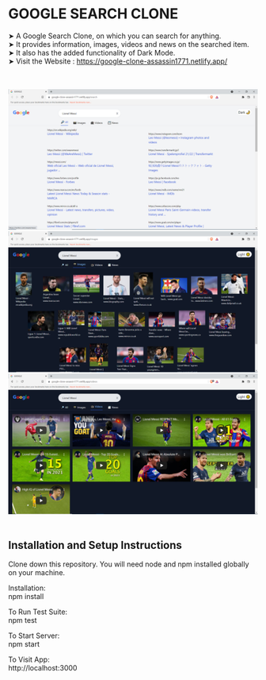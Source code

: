# GOOGLE SEARCH CLONE

➤ A Google Search Clone, on which you can search for anything.
<br>
➤ It provides information, images, videos and news on the searched item.
<br>
➤ It also has the added functionality of Dark Mode.
<br>
➤ Visit the Website : https://google-clone-assassin1771.netlify.app/

<br>
<br>
<img src="SS/1.png">
<br>
<img src="SS/2.png">
<br>
<img src="SS/3.png">
<br>
<br>

## Installation and Setup Instructions

Clone down this repository. You will need node and npm installed globally on your machine.

Installation:
<br>
npm install

To Run Test Suite:
<br>
npm test

To Start Server:
<br>
npm start

To Visit App:
<br>
http://localhost:3000
<br>
<br>
<br>
